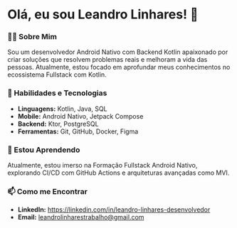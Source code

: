 # Olá, eu sou Leandro Linhares! 👋

### 👨‍💻 Sobre Mim
Sou um desenvolvedor Android Nativo com Backend Kotlin apaixonado por criar soluções que resolvem problemas reais e melhoram a vida das pessoas. Atualmente, estou focado em aprofundar meus conhecimentos no ecossistema Fullstack com Kotlin.

### 🚀 Habilidades e Tecnologias
- **Linguagens:** Kotlin, Java, SQL 
- **Mobile:** Android Nativo, Jetpack Compose 
- **Backend:** Ktor, PostgreSQL 
- **Ferramentas:** Git, GitHub, Docker, Figma 

### 🌱 Estou Aprendendo
Atualmente, estou imerso na Formação Fullstack Android Nativo, explorando CI/CD com GitHub Actions e arquiteturas avançadas como MVI.

### 📫 Como me Encontrar
- **LinkedIn:** https://linkedin.com/in/leandro-linhares-desenvolvedor
- **Email:** leandrolinharestrabalho@gmail.com


